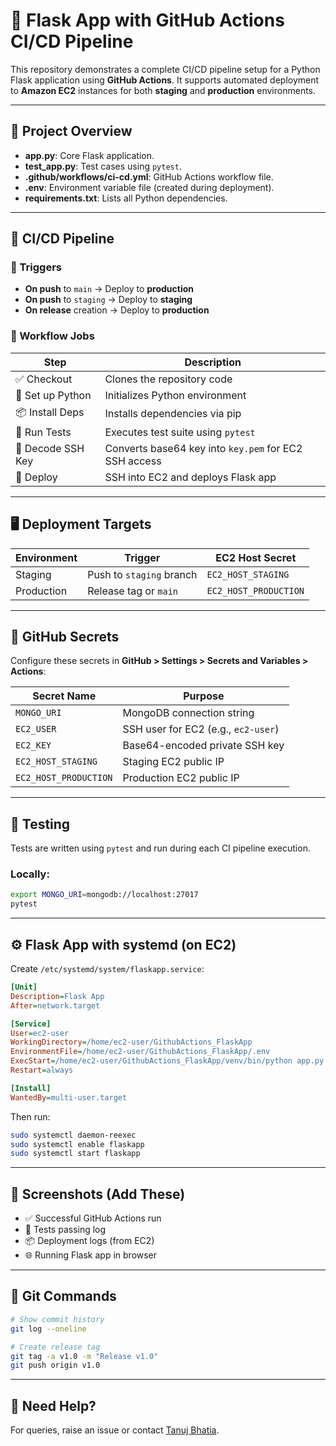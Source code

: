 # 🚀 Flask App with GitHub Actions CI/CD Pipeline

This repository demonstrates a complete CI/CD pipeline setup for a Python Flask application using **GitHub Actions**. It supports automated deployment to **Amazon EC2** instances for both **staging** and **production** environments.

---

## 📁 Project Overview

- **app.py**: Core Flask application.
- **test_app.py**: Test cases using `pytest`.
- **.github/workflows/ci-cd.yml**: GitHub Actions workflow file.
- **.env**: Environment variable file (created during deployment).
- **requirements.txt**: Lists all Python dependencies.

---

## 🔄 CI/CD Pipeline

### 🔔 Triggers

- **On push** to `main` → Deploy to **production**
- **On push** to `staging` → Deploy to **staging**
- **On release** creation → Deploy to **production**

### 🧱 Workflow Jobs

| Step               | Description                                               |
|--------------------|-----------------------------------------------------------|
| ✅ Checkout         | Clones the repository code                                |
| 🐍 Set up Python    | Initializes Python environment                            |
| 📦 Install Deps     | Installs dependencies via pip                             |
| 🧪 Run Tests        | Executes test suite using `pytest`                        |
| 🔐 Decode SSH Key   | Converts base64 key into `key.pem` for EC2 SSH access     |
| 🚀 Deploy           | SSH into EC2 and deploys Flask app                        |

---

## 🖥️ Deployment Targets

| Environment | Trigger                 | EC2 Host Secret        |
|-------------|--------------------------|------------------------|
| Staging     | Push to `staging` branch | `EC2_HOST_STAGING`     |
| Production  | Release tag or `main`    | `EC2_HOST_PRODUCTION`  |

---

## 🔐 GitHub Secrets

Configure these secrets in **GitHub > Settings > Secrets and Variables > Actions**:

| Secret Name            | Purpose                                      |
|------------------------|----------------------------------------------|
| `MONGO_URI`            | MongoDB connection string                    |
| `EC2_USER`             | SSH user for EC2 (e.g., `ec2-user`)          |
| `EC2_KEY`              | Base64-encoded private SSH key               |
| `EC2_HOST_STAGING`     | Staging EC2 public IP                        |
| `EC2_HOST_PRODUCTION`  | Production EC2 public IP                     |

---

## 🧪 Testing

Tests are written using `pytest` and run during each CI pipeline execution.

### Locally:

```bash
export MONGO_URI=mongodb://localhost:27017
pytest
```

---

## ⚙️ Flask App with systemd (on EC2)

Create `/etc/systemd/system/flaskapp.service`:

```ini
[Unit]
Description=Flask App
After=network.target

[Service]
User=ec2-user
WorkingDirectory=/home/ec2-user/GithubActions_FlaskApp
EnvironmentFile=/home/ec2-user/GithubActions_FlaskApp/.env
ExecStart=/home/ec2-user/GithubActions_FlaskApp/venv/bin/python app.py
Restart=always

[Install]
WantedBy=multi-user.target
```

Then run:

```bash
sudo systemctl daemon-reexec
sudo systemctl enable flaskapp
sudo systemctl start flaskapp
```

---

## 📸 Screenshots (Add These)

- ✅ Successful GitHub Actions run
- 🐍 Tests passing log
- 📦 Deployment logs (from EC2)
- 🌐 Running Flask app in browser

---

## 📌 Git Commands

```bash
# Show commit history
git log --oneline

# Create release tag
git tag -a v1.0 -m "Release v1.0"
git push origin v1.0
```

---

## 🙋 Need Help?

For queries, raise an issue or contact [Tanuj Bhatia](mailto:tanujbhatia24@gmail.com).
